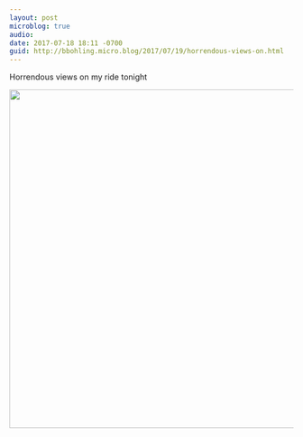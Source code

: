 ```yaml
---
layout: post
microblog: true
audio: 
date: 2017-07-18 18:11 -0700
guid: http://bbohling.micro.blog/2017/07/19/horrendous-views-on.html
---
```

Horrendous views on my ride tonight

<img src="http://bbohling.micro.blog/uploads/2017/906c598d60.jpg" width="600" height="600" style="height: auto" />
